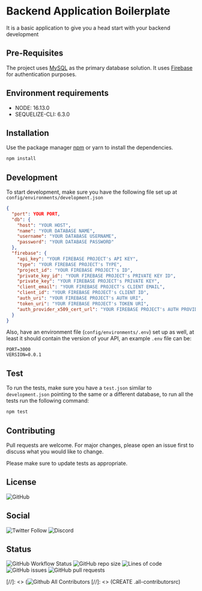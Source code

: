 # Backend Application Boilerplate

It is a basic application to give you a head start with your backend development

## Pre-Requisites

The project uses [MySQL](https://www.mysql.com/) as the primary database solution. It uses [Firebase](https://www.console.firebase.google.com) for authentication purposes.

## Environment requirements

- NODE: 16.13.0
- SEQUELIZE-CLI: 6.3.0

## Installation

Use the package manager [npm](https://docs.npmjs.com/downloading-and-installing-node-js-and-npm) or yarn to install the dependencies.

```bash
npm install
```

## Development

To start development, make sure you have the following file set up at `config/environments/development.json`

```json
{
  "port": YOUR PORT,
  "db": {
    "host": "YOUR HOST",
    "name": "YOUR DATABASE NAME",
    "username": "YOUR DATABASE USERNAME",
    "password": "YOUR DATABASE PASSWORD"
  },
  "firebase": {
    "api_key": "YOUR FIREBASE PROJECT's API KEY",
    "type": "YOUR FIREBASE PROJECT's TYPE",
    "project_id": "YOUR FIREBASE PROJECT's ID",
    "private_key_id": "YOUR FIREBASE PROJECT's PRIVATE KEY ID",
    "private_key": "YOUR FIREBASE PROJECT's PRIVATE KEY",
    "client_email": "YOUR FIREBASE PROJECT's CLIENT EMAIL",
    "client_id": "YOUR FIREBASE PROJECT's CLIENT ID",
    "auth_uri": "YOUR FIREBASE PROJECT's AUTH URI",
    "token_uri": "YOUR FIREBASE PROJECT's TOKEN URI",
    "auth_provider_x509_cert_url": "YOUR FIREBASE PROJECT's AUTH PROVIDER X509 CERT URL"
  }
}
```

Also, have an environment file (`config/environments/.env`) set up as well, at least it should contain the version of your API, an example `.env` file can be:

```
PORT=3000
VERSION=0.0.1
```

## Test

To run the tests, make sure you have a `test.json` similar to `development.json` pointing to the same or a different database, to run all the tests run the following command:

```bash
npm test
```

## Contributing

Pull requests are welcome. For major changes, please open an issue first to discuss what you would like to change.

Please make sure to update tests as appropriate.

## License

![GitHub](https://img.shields.io/github/license/UmairJibran/basic-backend-app?style=for-the-badge)

## Social

![Twitter Follow](https://img.shields.io/twitter/follow/umairjibran7?label=Follow%20Me&logo=twitter&style=for-the-badge)
![Discord](https://img.shields.io/discord/774624937318285322?style=for-the-badge)

## Status

![GitHub Workflow Status](https://img.shields.io/github/workflow/status/umairjibran/basic-backend-app/TESTER?style=for-the-badge)
![GitHub repo size](https://img.shields.io/github/repo-size/UmairJibran/basic-backend-app?style=for-the-badge)
![Lines of code](https://img.shields.io/tokei/lines/github/UmairJibran/basic-backend-app?style=for-the-badge)
![GitHub issues](https://img.shields.io/github/issues/UmairJibran/basic-backend-app?style=for-the-badge)
![GitHub pull requests](https://img.shields.io/github/issues-pr/UmairJibran/basic-backend-app?style=for-the-badge)

[//]: <> (![Github All Contributors](https://img.shields.io/github/all-contributors/umairjibran/basic-backend-app?style=for-the-badge)
[//]: <> (CREATE .all-contributorsrc)
